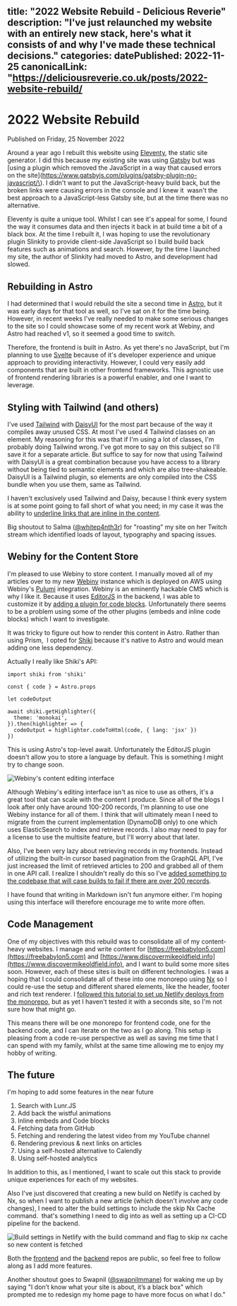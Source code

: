 title: "2022 Website Rebuild - Delicious Reverie"
description: "I've just relaunched my website with an entirely new stack, here's what it consists of and why I've made these technical decisions."
categories:
datePublished: 2022-11-25
canonicalLink: "https://deliciousreverie.co.uk/posts/2022-website-rebuild/
---
# 2022 Website Rebuild

Published on Friday, 25 November 2022

Around a year ago I rebuilt this website using [Eleventy](https://www.11ty.dev), the static site generator. I did this because my existing site was using [Gatsby](https://www.gatsbyjs.com) but was [using a plugin which removed the JavaScript in a way that caused errors on the site](https://www.gatsbyjs.com/plugins/gatsby-plugin-no-javascript/\). I didn't want to put the JavaScript-heavy build back, but the broken links were causing errors in the console and I knew it  wasn't the best approach to a JavaScript-less Gatsby site, but at the time there was no alternative.

Eleventy is quite a unique tool. Whilst I can see it's appeal for some, I found the way it consumes data and then injects it back in at build time a bit of a black box. At the time I rebuilt it, I was hoping to use the revolutionary plugin Slinkity to provide client-side JavaScript so I build build back features such as animations and search. However, by the time I launched my site, the author of Slinkity had moved to Astro, and development had slowed.

## Rebuilding in Astro

I had determined that I would rebuild the site a second time in [Astro](https://astro.build), but it was early days for that tool as well, so I've sat on it for the time being. However, in recent weeks I've really needed to make some serious changes to the site so I could showcase some of my recent work at Webiny, and Astro had reached v1, so it seemed a good time to switch.

Therefore, the frontend is built in Astro. As yet there's no JavaScript, but I'm planning to use [Svelte](https://svelte.dev) because of it's developer experience and unique approach to providing interactivity. However, I could very easily add components that are built in other frontend frameworks. This agnostic use of frontend rendering libraries is a powerful enabler, and one I want to leverage.

## Styling with Tailwind (and others)

I've used [Tailwind](https://tailwindcss.com) with [DaisyUI](https://daisyui.com) for the most part because of the way it compiles away unused CSS. At most I've used 4 Tailwind classes on an element. My reasoning for this was that if I'm using a lot of classes, I'm probably doing Tailwind wrong. I've got more to say on this subject so I'll save it for a separate article. But suffice to say for now that using Tailwind with DaisyUI is a great combination because you have access to a library without being tied to semantic elements and which are also tree-shakeable. DaisyUI is a Tailwind plugin, so elements are only compiled into the CSS bundle when you use them, same as Tailwind.

I haven't exclusively used Tailwind and Daisy, because I think every system is at some point going to fall short of what you need; in my case it was the ability to [underline links that are inline in the content](https://github.com/endymion1818/personal-frontends-monorepo/blob/535a0c7b02f59bf9a60da95820b1418ff58be267/libs/rich-text-renderer/src/lib/RichTextRenderer.astro#L64).

Big shoutout to Salma ([@whitep4nth3r](https://twitter.com/whitep4nth3r?s=21&t=fuSkdsKWbtIpZBQwn-mKrg)) for "roasting" my site on her Twitch stream which identified loads of layout, typography and spacing issues.

## Webiny for the Content Store

I'm pleased to use Webiny to store content. I manually moved all of my articles over to my new [Webiny](https://www.webiny.com) instance which is deployed on AWS using Webiny's [Pulumi](https://www.pulumi.com) integration. Webiny is an eminently hackable CMS which is why I like it. Because it uses [EditorJS](https://github.com/editor-js) in the backend, I was able to customize it by [adding a plugin for code blocks](https://github.com/editor-js/code). Unfortunately there seems to be a problem using some of the other plugins (embeds and inline code blocks) which I want to investigate.

It was tricky to figure out how to render this content in Astro. Rather than using Prism,  I opted for [Shiki](https://shiki.matsu.io) because it's native to Astro and would mean adding one less dependency.

Actually I really like Shiki's API:

```
import shiki from 'shiki'

const { code } = Astro.props

let codeOutput

await shiki.getHighlighter({
  theme: 'monokai',
}).then(highlighter => {
  codeOutput = highlighter.codeToHtml(code, { lang: 'jsx' })
})
```

This is using Astro's top-level await. Unfortunately the EditorJS plugin doesn't allow you to store a language by default. This is something I might try to change soon.

![Webiny's content editing interface<div><br></div>](https://d13mv7x44wu31f.cloudfront.net/files/8laz4f6vl-ScreenShot2022-11-27at08.49.57.png)

Although Webiny's editing interface isn't as nice to use as others, it's a great tool that can scale with the content I produce. Since all of the blogs I look after only have around 100-200 records, I'm planning to use one Webiny instance for all of them. I think that will ultimately mean I need to migrate from the current implementation (DynamoDB only) to one which uses ElasticSearch to index and retrieve records. I also may need to pay for a license to use the multisite feature, but I'll worry about that later.

  
Also, I've been very lazy about retrieving records in my frontends. Instead of utilizing the built-in cursor based pagination from the GraphQL API, I've just increased the limit of retrieved articles to 200 and grabbed all of them in one API call. I realize I shouldn't really do this so I've [added something to the codebase that will case builds to fail if there are over 200 records](https://github.com/endymion1818/personal-frontends-monorepo/blob/535a0c7b02f59bf9a60da95820b1418ff58be267/apps/deliciousreverie/src/pages/posts/index.astro#L42).

I have found that writing in Markdown isn't fun anymore either. I'm hoping using this interface will therefore encourage me to write more often.

## Code Management

One of my objectives with this rebuild was to consolidate all of my content-heavy websites. I manage and write content for [https://freebabylon5.com](https://freebabylon5.com) and [https://www.discovermikeoldfield.info](https://www.discovermikeoldfield.info), and I want to build some more sites soon. However, each of these sites is built on different technologies. I was a hoping that I could consolidate all of these into one monorepo using [Nx](https://nx.dev) so I could re-use the setup and different shared elements, like the header, footer and rich text renderer. I [followed this tutorial to set up Netlify deploys from the monorepo](https://www.netlify.com/blog/2020/04/21/deploying-nx-monorepos-to-netlify/), but as yet I haven't tested it with a seconds site, so I'm not sure how that might go.

This means there will be one monorepo for frontend code, one for the backend code, and I can iterate on the two as I go along. This setup is pleasing from a code re-use perspective as well as saving me time that I can spend with my family, whilst at the same time allowing me to enjoy my hobby of writing.

## The future

I'm hoping to add some features in the near future

1.  Search with Lunr.JS
2.  Add back the wistful animations
3.  Inline embeds and Code blocks
4.  Fetching data from GitHub
5.  Fetching and rendering the latest video from my YouTube channel
6.  Rendering previous & next links on articles
7.  Using a self-hosted alternative to Calendly
8.  Using self-hosted analytics

In addition to this, as I mentioned, I want to scale out this stack to provide unique experiences for each of my websites.

Also I've just discovered that creating a new build on Netlify is cached by Nx, so when I want to publish a new article (which doesn't involve any code changes), I need to alter the build settings to include the skip Nx Cache command.  that's something I need to dig into as well as setting up a CI-CD pipeline for the backend.

![Build settings in Netlify with the build command and flag to skip nx cache so new content is fetched](https://d13mv7x44wu31f.cloudfront.net/files/8lazg2ckc-ScreenShot2022-11-27at14.15.48.png)

Both the [frontend](https://github.com/endymion1818/personal-frontends-monorepo) and the [backend](https://github.com/endymion1818/backends-webiny) repos are public, so feel free to follow along as I add more features.

Another shoutout goes to Swapnil ([@swapnilmmane](https://twitter.com/swapnilmmane?s=21&t=fuSkdsKWbtIpZBQwn-mKrg)) for waking me up by saying "I don’t know what your site is about, it’s a black box" which prompted me to redesign my home page to have more focus on what I do."